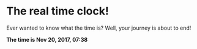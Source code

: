 # The real time clock!

Ever wanted to know what the time is? Well, your journey is about to end!

**The time is Nov 20, 2017, 07:38**